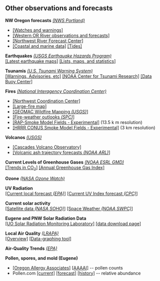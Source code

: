 ## Other observations and forecasts ##

**NW Oregon forecasts**
*[(NWS Portland)](http://newweb.wrh.noaa.gov/pqr/)*  

- [[Watches and warnings]](http://www.wrh.noaa.gov/warnings.php?wfo=pqr)
- [[Western OR River observations and forecasts]](https://water.weather.gov/ahps2/index.php?wfo=pqr)
- [[Northwest River Forecast Center]](https://www.nwrfc.noaa.gov/ws/)
- [[Coastal and marine data]](https://www.wrh.noaa.gov/pqr/marine.php) [[Tides]](https://www.wrh.noaa.gov/pqr/tides.php)

**Earthquakes** *[(USGS Earthquake Hazards Program)](https://earthquake.usgs.gov/earthquakes/)*  
[[Latest earthquake maps]](https://earthquake.usgs.gov/earthquakes/map/)
[[Lists, maps, and statistics]](https://earthquake.usgs.gov/earthquakes/browse/)

**Tsunamis** *[(U.S. Tsunami Warning System)](tsunami.gov)*  
[[Warnings, Advisories, etc]](tsunami.gov)
[[NOAA Center for Tsunami Research]](https://nctr.pmel.noaa.gov)
[[Data Buoy Center]](https://www.ndbc.noaa.gov/dart.shtml)

**Fires**  *[(National Interagency Coordination Center)](https://www.nifc.gov/nicc/index.htm)*   

- [[Northwest Coordination Center]](http://gacc.nifc.gov/nwcc/)
- [[Large-fire map]](http://gacc.nifc.gov/nwcc/)  
- [[GEOMAC Wildfire Mapping *(USGS)*]](https://www.geomac.gov/viewer/viewer.shtml)  
- [[Fire-weather outlooks *(SPC)*]](https://www.spc.noaa.gov/products/fire_wx/overview.html)
- [[RAP-Smoke Model Fields - Experimental]](https://rapidrefresh.noaa.gov/RAPsmoke/) (13.5 k m resolution) 
- [[HRRR CONUS Smoke Model Fields - Experimental]](https://rapidrefresh.noaa.gov/hrrr/HRRRsmoke/) (3 km resolution)

**Volcanos** *[(USGS)](https://volcanoes.usgs.gov/index.html)*   

- [[Cascades Volcano Observatory]](https://volcanoes.usgs.gov/observatories/cvo/)
- [[Volcanic ash trajectory forecasts *(NOAA ARL)*]](https://www.ready.noaa.gov/ready2-bin/ashcurrent.pl)

**Current Levels of Greenhouse Gases** *[(NOAA ESRL GMD)](https://www.esrl.noaa.gov/gmd/)*  
[[Trends in CO<sub>2</sub>]](https://www.esrl.noaa.gov/gmd/ccgg/trends/)
[[Annual Greenhouse Gas Index]](https://www.esrl.noaa.gov/gmd/aggi/)  

**Ozone**  *[(NASA Ozone Watch)](https://ozonewatch.gsfc.nasa.gov/index.html)*

**UV Radiation**  
[[Current local forecast *(EPA)*]](https://ofmpub.epa.gov/enviro/uv_search_v2?minx=-123.07791089999998&miny=43.999754900000056&maxx=-122.99391089999997&maxy=44.08375490000006)
[[Current UV Index forecast *(CPC)*]](https://www.cpc.ncep.noaa.gov/products/stratosphere/uv_index/uv_current.shtml)

**Current solar activity**  
[[Satellite data *(NASA SOHO)*]](https://sohowww.nascom.nasa.gov)
[[Space Weather *(NOAA SWPC)*]](https://www.swpc.noaa.gov)

**Eugene and PNW Solar Radiation Data**  
[[UO Solar Radiation Monitoring Laboratory]](http://solardat.uoregon.edu/index.html)
[[data download page]](http://solardat.uoregon.edu/SolarData.html)

**Local Air Quality** *[(LRAPA)](http://www.lrapa.org)*  
[[Overview]](http://www.lrapa.org)
[[Data-graphing tool]](http://www.lrapa.org/221/Data-Graphing)

**Air-Quality Trends** *[(EPA)](https://www.epa.gov/air-trends)*

**Pollen, spores, and mold (Eugene)**   

- [[Oregon Allergy Associates]](https://www.oregonallergyassociates.com/pollen-counts.html)  [[AAAAI]](http://pollen.aaaai.org/nab/index.cfm?p=allergenreport&stationid=1) --  pollen counts
- Pollen.com [[current]](https://www.pollen.com/forecast/current/pollen/97404) [[forecast]](https://www.pollen.com/forecast/extended/pollen/97404) [[history]](https://www.pollen.com/forecast/historic/pollen/97404) -- relative abundance




